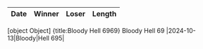 |Date|Winner|Loser|Length|
|:--:|:----:|:---:|:----:|



[object Object]
{title:Bloody Hell 6969}
Bloody Hell 69
|2024-10-13|Bloody|Hell 695|
